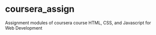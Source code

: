 # coursera_assign
Assignment modules of coursera course HTML, CSS, and Javascript for Web Development
